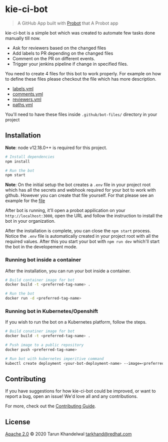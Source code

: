 # kie-ci-bot

> A GitHub App built with [Probot](https://github.com/probot/probot) that A Probot app

kie-ci-bot is a simple bot which was created to automate few tasks done manually till now.

- Ask for reviewers based on the changed files
- Add labels to PR depending on the changed files
- Comment on the PR on different events.
- Trigger your jenkins pipeline if change in specified files.

You need to create 4 files for this bot to work properly. For example on how to define these files please checkout the file which has more description.

- [labels.yml](docs/labels.yml)
- [comments.yml](docs/comments.yml)
- [reviewers.yml](docs/reviewers.yml)
- [paths.yml](docs/paths.yml)

You'll need to have these files inside `.github/bot-files/` directory in your project

## Installation

**Note**: node v12.18.0++ is required for this project.

```sh
# Install dependencies
npm install

# Run the bot
npm start
```

**Note**: On the initial setup the bot creates a `.env` file in your project root which has all the secrets and webhook required for your bot to work with github. However you can create that file yourself. For that please see an example for the [file](docs/.env.example)

After bot is running, it'll open a probot appilication on your `http://localhost:3000`, open the URL and follow the instruction to install the bot in your organization.

After the installation is complete, you can close the `npm start` process. Notice the `.env` file is automatically created in your project root with all the required values. After this you start your bot with `npm run dev` which'll start the bot in the developement mode.

### Running bot inside a container

After the installation, you can run your bot inside a container.

```sh
# Build container image for bot
docker build -t <preferred-tag-name> .

# Run the bot
docker run -d <preferred-tag-name>
```

### Running bot in Kubernetes/Openshift

If you wish to run the bot on a Kubernetes platform, follow the steps.

```sh
# Build conatiner image for bot
docker build -t <preferred-tag-name> .

# Push image to a public repository
docker push <preferred-tag-name>

# Run bot with kubernetes imperitive command
kubectl create deployment <your-bot-deployment-name> --image=<preferred-tag-name>
```

## Contributing

If you have suggestions for how kie-ci-bot could be improved, or want to report a bug, open an issue! We'd love all and any contributions.

For more, check out the [Contributing Guide](CONTRIBUTING.md).

## License

[Apache 2.0](LICENSE) © 2020 Tarun Khandelwal <tarkhand@redhat.com>
